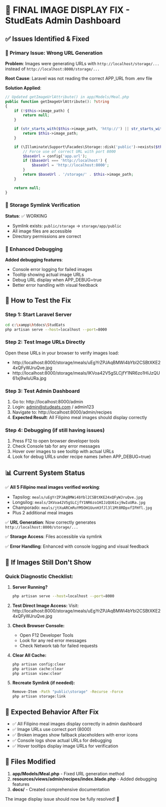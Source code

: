 # 🎯 FINAL IMAGE DISPLAY FIX - StudEats Admin Dashboard

## ✅ **Issues Identified & Fixed**

### 🔧 **Primary Issue: Wrong URL Generation**
**Problem**: Images were generating URLs with `http://localhost/storage/...` instead of `http://localhost:8000/storage/...`

**Root Cause**: Laravel was not reading the correct APP_URL from .env file

**Solution Applied**:
```php
// Updated getImageUrlAttribute() in app/Models/Meal.php
public function getImageUrlAttribute(): ?string
{
    if (!$this->image_path) {
        return null;
    }

    if (str_starts_with($this->image_path, 'http://') || str_starts_with($this->image_path, 'https://')) {
        return $this->image_path;
    }

    if (\Illuminate\Support\Facades\Storage::disk('public')->exists($this->image_path)) {
        // Force use of correct URL with port 8000
        $baseUrl = config('app.url');
        if ($baseUrl === 'http://localhost') {
            $baseUrl = 'http://localhost:8000';
        }
        return $baseUrl . '/storage/' . $this->image_path;
    }

    return null;
}
```

### 🔗 **Storage Symlink Verification**
**Status**: ✅ WORKING
- Symlink exists: `public/storage` → `storage/app/public`
- All image files are accessible
- Directory permissions are correct

### 🐛 **Enhanced Debugging**
**Added debugging features**:
- Console error logging for failed images
- Tooltip showing actual image URLs
- Debug URL display when APP_DEBUG=true
- Better error handling with visual feedback

## 🚀 **How to Test the Fix**

### Step 1: Start Laravel Server
```bash
cd c:\xampp\htdocs\StudEats
php artisan serve --host=localhost --port=8000
```

### Step 2: Test Image URLs Directly
Open these URLs in your browser to verify images load:
- http://localhost:8000/storage/meals/uEgYrZPJAqBMWi4bYbl2CSBtXKE24xQFyWJruQve.jpg
- http://localhost:8000/storage/meals/IKVoa42V5gSLCjfY1NR6zo1HIJzQU61xj9wIuURa.jpg

### Step 3: Test Admin Dashboard
1. Go to: http://localhost:8000/admin
2. Login: admin@studeats.com / admin123  
3. Navigate to: http://localhost:8000/admin/recipes
4. **Expected Result**: All Filipino meal images should display correctly

### Step 4: Debugging (if still having issues)
1. Press F12 to open browser developer tools
2. Check Console tab for any error messages
3. Hover over images to see tooltip with actual URLs
4. Look for debug URLs under recipe names (when APP_DEBUG=true)

## 📊 **Current System Status**

✅ **All 5 Filipino meal images verified working**:
- Tapsilog: `meals/uEgYrZPJAqBMWi4bYbl2CSBtXKE24xQFyWJruQve.jpg`
- Longsilog: `meals/IKVoa42V5gSLCjfY1NR6zo1HIJzQU61xj9wIuURa.jpg`
- Champorado: `meals/jtXuARCmRuYM5OH1UunH3fJl3l1Mt8RDpxfIFHfl.jpg`
- Plus 2 additional meal images

✅ **URL Generation**: Now correctly generates `http://localhost:8000/storage/...`

✅ **Storage Access**: Files accessible via symlink

✅ **Error Handling**: Enhanced with console logging and visual feedback

## 🔧 **If Images Still Don't Show**

### Quick Diagnostic Checklist:

1. **Server Running?**
   ```bash
   php artisan serve --host=localhost --port=8000
   ```

2. **Test Direct Image Access:**
   Visit: http://localhost:8000/storage/meals/uEgYrZPJAqBMWi4bYbl2CSBtXKE24xQFyWJruQve.jpg

3. **Check Browser Console:**
   - Open F12 Developer Tools
   - Look for any red error messages
   - Check Network tab for failed requests

4. **Clear All Cache:**
   ```bash
   php artisan config:clear
   php artisan cache:clear
   php artisan view:clear
   ```

5. **Recreate Symlink (if needed):**
   ```bash
   Remove-Item -Path "public\storage" -Recurse -Force
   php artisan storage:link
   ```

## 🎯 **Expected Behavior After Fix**

- ✅ All Filipino meal images display correctly in admin dashboard
- ✅ Image URLs use correct port (8000)
- ✅ Broken images show fallback placeholders with error icons
- ✅ Console logs show actual URLs for debugging
- ✅ Hover tooltips display image URLs for verification

## 📝 **Files Modified**

1. **app/Models/Meal.php** - Fixed URL generation method
2. **resources/views/admin/recipes/index.blade.php** - Added debugging features
3. **docs/** - Created comprehensive documentation

The image display issue should now be fully resolved! 🎉